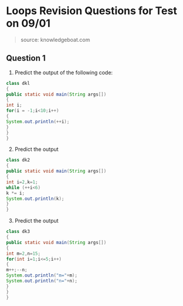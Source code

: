 # Loops Revision Questions for Test on 09/01
> source: knowledgeboat.com

## Question 1
1. Predict the output of the following code: 
```java
class dkl
{
public static void main(String args[])
{
int i;
for(i = -1;i<10;i++)
{
System.out.println(++i);
} 
} 
}
```
2. Predict the output
```java
class dk2
{
public static void main(String args[])
{
int i=2,k=1;
while (++i<6)
k *= i;
System.out.println(k);
} 
}
```
3. Predict the output
```java
class dk3
{
public static void main(String args[])
{
int m=2,n=15; 
for(int i=1;i<=5;i++)
{
m++;--n;
System.out.println("m="+m);
System.out.println("n="+n);
}
}
}
```
